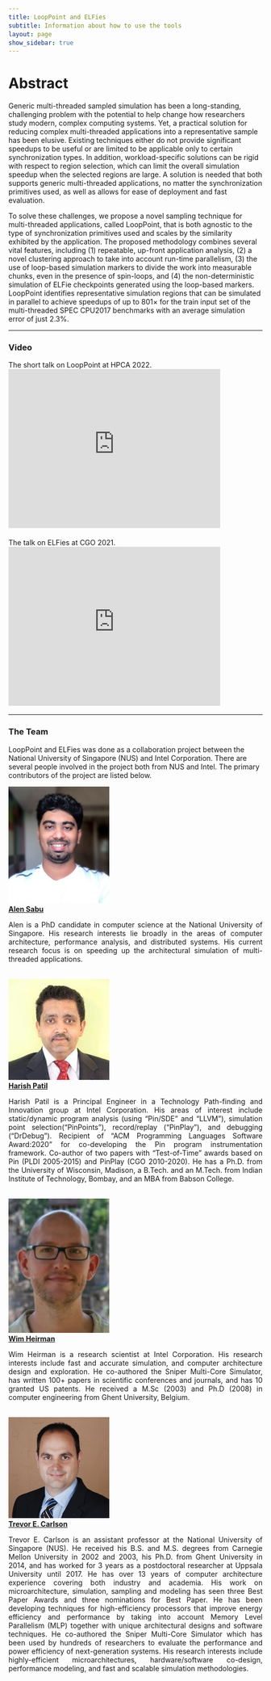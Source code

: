 ```yaml
---
title: LoopPoint and ELFies
subtitle: Information about how to use the tools
layout: page
show_sidebar: true
---
```


# Abstract
Generic multi-threaded sampled simulation has been a long-standing, challenging problem with the potential to help change how researchers study modern, complex computing systems. Yet, a practical solution for reducing complex multi-threaded applications into a representative sample has been elusive. Existing techniques either do not provide significant speedups to be useful or are limited to be applicable only to certain synchronization types. In addition, workload-specific solutions can be rigid with respect to region selection, which can limit the overall simulation speedup when the selected regions are large. A solution is needed that both supports generic multi-threaded applications, no matter the synchronization primitives used, as well as allows for ease of deployment and fast evaluation.

To solve these challenges, we propose a novel sampling technique for multi-threaded applications, called LoopPoint, that is both agnostic to the type of synchronization primitives used and scales by the similarity exhibited by the application. The proposed methodology combines several vital features, including (1) repeatable, up-front application analysis, (2) a novel clustering approach to take into account run-time parallelism, (3) the use of loop-based simulation markers to divide the work into measurable chunks, even in the presence of spin-loops, and (4) the non-deterministic simulation of ELFie checkpoints generated using the loop-based markers. LoopPoint identifies representative simulation regions that can be simulated in parallel to achieve speedups of up to 801× for the train input set of the multi-threaded SPEC CPU2017 benchmarks with an average simulation error of just 2.3%.

<hr>
<h3><b>Video</b></h3>
The short talk on LoopPoint at HPCA 2022.
<div class="video-container">
  <iframe width="420" height="315" src="https://www.youtube.com/embed/Tr6O9MkT42g" frameborder="0" allow="accelerometer; autoplay; encrypted-media; gyroscope; picture-in-picture" allowfullscreen></iframe>
</div>
<br>
The talk on ELFies at CGO 2021.
<div class="video-container">
  <iframe width="420" height="315" src="https://www.youtube.com/embed/MYxhvRmVoSw" frameborder="0" allow="accelerometer; autoplay; encrypted-media; gyroscope; picture-in-picture" allowfullscreen></iframe>
</div>

<hr>
<h3>The Team</h3>

LoopPoint and ELFies was done as a collaboration project between the National University of Singapore (NUS) and Intel Corporation. There are several people involved in the project both from NUS and Intel. The primary contributors of the project are listed below.


<div class="container">
        <img src='img/alen.jpeg' width=200>
      <div class="text">
        <a href="https://alenks.github.io" target="_blank"> <b>Alen Sabu</b> </a><br>
        <p align="justify">Alen is a PhD candidate in computer science at the National University of Singapore. His research interests lie broadly in the areas of computer architecture, performance analysis, and distributed systems. His current research focus is on speeding up the architectural simulation of multi-threaded applications.</p>
      </div>
    </div>
<br>
<div class="container">
        <img src='img/harish.jpeg' width=200>
      <div class="text">
        <a href="https://pages.cs.wisc.edu/~patil" target="_blank"><b> Harish Patil</b> </a> <br>
        <p align="justify">Harish Patil is a  Principal Engineer in a  Technology Path-finding and Innovation group at Intel Corporation. His areas of interest include static/dynamic program analysis (using “Pin/SDE” and “LLVM”), simulation point selection(“PinPoints”), record/replay (“PinPlay”), and debugging (“DrDebug”). Recipient of “ACM Programming Languages Software Award:2020” for co-developing the Pin program instrumentation framework. Co-author of two papers with  “Test-of-Time” awards based on Pin (PLDI 2005-2015) and  PinPlay (CGO 2010-2020). He has a Ph.D. from the University of Wisconsin, Madison, a B.Tech. and an M.Tech. from Indian Institute of Technology, Bombay, and an MBA from Babson College.</p>
      </div>
    </div>
<br>
<div class="container">
        <img src='img/wim.jpeg' width=200>
      <div class="text">
        <a href="https://heirman.net" target="_blank"><b> Wim Heirman</b> </a><br>
        <p align="justify">Wim Heirman is a research scientist at Intel Corporation. His research interests include fast and accurate simulation, and computer architecture design and exploration. He co-authored the Sniper Multi-Core Simulator, has written 100+ papers in scientific conferences and journals, and has 10 granted US patents. He received a M.Sc (2003) and Ph.D (2008) in computer engineering from Ghent University, Belgium.</p>
      </div>
    </div>
<br>
<div class="container">
        <img src='img/trevor.jpeg' width=200>
      <div class="text">
        <a href="https://www.comp.nus.edu.sg/~tcarlson/" target="_blank"><b> Trevor E. Carlson</b> </a><br>
        <p align="justify">Trevor E. Carlson is an assistant professor at the National University of Singapore (NUS). He received his B.S. and M.S. degrees from Carnegie Mellon University in 2002 and 2003, his Ph.D. from Ghent University in 2014, and has worked for 3 years as a postdoctoral researcher at Uppsala University until 2017. He has over 13 years of computer architecture experience covering both industry and academia. His work on microarchitecture, simulation, sampling and modeling has seen three Best Paper Awards and three nominations for Best Paper. He has been developing techniques for high-efficiency processors that improve energy efficiency and performance by taking into account Memory Level Parallelism (MLP) together with unique architectural designs and software techniques. He co-authored the Sniper Multi-Core Simulator which has been used by hundreds of researchers to evaluate the performance and power efficiency of next-generation systems. His research interests include highly-efficient microarchitectures, hardware/software co-design, performance modeling, and fast and scalable simulation methodologies.</p>
      </div>
    </div>
